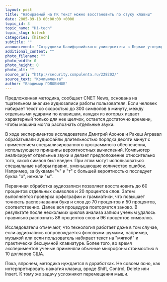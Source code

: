```yaml
---
layout: post
title: "Набираемый на ПК текст можно восстановить по стуку клавиш"
date: 2005-09-18 00:00:00 +0000
topic_id: 3
topic_name: "Hi-tech"
topic_slug: hitech
categories: [hitech]
subtitle: ""
announcement: "Сотрудники Калифорнийского университета в Беркли утверждают, что восстановить набираемый посредством компьютерный клавиатуры текст можно по стуку кнопок."
additional_content: ""
photo_filename: ""
photo_width: 0
photo_height: 0
photo_alt: ""
source_url: "http://security.compulenta.ru/228202/"
source_text: "Компьюлента"
author: "Владимир ГОЛОВИНОВ"
---
```

Предложенная методика, сообщает CNET News, основана на тщательном анализе аудиозаписи работы пользователя. Если человек набирает текст со скоростью до 300 символов в минуту, между отдельными ударами по клавишам, каждая из которых издает характерный только для нее щелчок, остается достаточно времени, чтобы машина могла распознать отдельные звуки.

В ходе экспериментов исследователи Дмитрий Азонов и Ракеш Агравал обрабатывали аудиофайлы длительностью порядка десяти минут с применением специализированного программного обеспечения, использующего принципы вероятностных вычислений. Компьютер анализирует отдельные звуки и делает предположение относительно того, какой символ был введен. При этом могут использоваться специальные наборы правил, уменьшающие количество ошибок. Например, за буквами "ч" и "т" с большей вероятностью последует буква "о", нежели "ы".

Первичная обработка аудиозаписи позволяет восстановить до 60 процентов отдельных символов и 20 процентов слов. Затем выполняется проверка орфографии и грамматики, что повышает точность распознавания букв и слов до 70 процентов и 50 процентов, соответственно. Далее вся процедура повторяется заново. В результате после нескольких циклов анализа записи ученым удалось правильно распознать 88 процентов слов и 96 процентов символов.

Исследователи отмечают, что технология работает даже в том случае, если аудиозапись сопровождается фоновыми шумами, например, музыкой или если пользователь набирает текст на "мягкой" и практически бесшумной клавиатуре. Более того, во время экспериментов ученые применяли обычные микрофоны стоимостью в 10 долларов США.

Пока, впрочем, методика нуждается в доработках. Не совсем ясно, как интерпретировать нажатия клавиш, вроде Shift, Control, Delete или Insert. К тому же задачу усложняют перемещения мыши.
